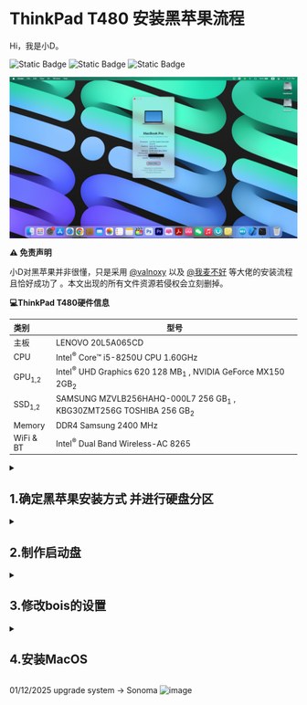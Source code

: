 # ThinkPad T480 安装黑苹果流程

Hi，我是小D。

![Static Badge](https://img.shields.io/badge/ThinkPad-T480-blue.svg?align="center") ![Static Badge](https://img.shields.io/badge/macOS-Ventura-brightgreen.svg?logo=apple) ![Static Badge](https://img.shields.io/badge/%20OpenCore-0.9.3-blue.svg) 

<img align="center" src="./assets/MacOS.png" alt="MacOS Ventura" width="625" style="max-width:100%;" />

**⚠️ 免责声明**

小D对黑苹果并非很懂，只是采用 [@valnoxy](https://github.com/valnoxy/t480-oc?tab=readme-ov-file) 以及 [@我麦不好](https://www.bilibili.com/video/BV1Kj411D7ng/?spm_id_from=333.337.search-card.all.click) 等大佬的安装流程且恰好成功了 。本文出现的所有文件资源若侵权会立刻删掉。

**💻ThinkPad T480硬件信息**

| 类别              | 型号                                                         |
| :---------------- | ------------------------------------------------------------ |
| 主板              | LENOVO 20L5A065CD                                            |
| CPU               | Intel<sup>®</sup> Core™ i5-8250U CPU 1.60GHz                 |
| GPU<sub>1,2</sub> | Intel<sup>®</sup> UHD Graphics 620 128 MB<sub>1</sub> , NVIDIA GeForce MX150 2GB<sub>2</sub> |
| SSD<sub>1,2</sub> | SAMSUNG MZVLB256HAHQ-000L7 256 GB<sub>1</sub> , KBG30ZMT256G TOSHIBA 256 GB<sub>2</sub> |
| Memory            | DDR4 Samsung 2400 MHz                                        |
| WiFi & BT         | Intel<sup>®</sup> Dual Band Wireless-AC 8265                 |

<details>
 <summary>

## 1.确定黑苹果安装方式 并进行硬盘分区
</summary>


 安装方式为`双硬盘双系统`，即将Windows/MacOS分别安装在不同的硬盘上。且对安装的硬盘进行分区。具体的分区操作视频见本仓库。

> 小D的ThinkPad T480硬盘是SAMSUNG MZVLB256HAHQ-000L7，开始尝试在此硬盘上双系统，但安装MacOS的时候跑代码的时候一直报错，后面根据[老吴黑苹果教程](https://hpglw.com/cdc6109c.html)了解到此型号硬盘不可以安装MacOS(具体原理我不懂)，遂加装另一块硬盘KBG30ZMT256G TOSHIBA，将安装方式改为双硬盘双系统

</details>

<details>
 <summary>
  
## 2.制作启动盘
 </summary>

2.1 使用黑苹果写入U盘工具![Static Badge](https://img.shields.io/badge/balenaEtcher.exe-green.svg)将MacOS镜像写入u盘，此时得到一个包含默认EFI文件夹的启动盘。具体制作启动盘操作视频见本仓库。

> 小D使用的镜像是`macOS Ventura 13.4 22F66 Installer for OpenCore 0.9.2 and FirPE 1.8.2`，使用u盘至少16G. 

2.2 下载本仓库中的EFI文件夹，修改部分文件，然后替换上一步中启动盘中的默认EFI文件夹。

> [!NOTE]
> 众所周知，EFI文件是黑苹果的灵魂。所以这部分的操作至关重要，它让你的EFI文件变得独一无二

下载本仓库中的<img src="https://img.shields.io/badge/GenSMBIOS.bat-green.svg" >来生成`虚假的苹果设备序列号` , `UUID` and `MLB numbers`.

> The process is the following:
>
> - Download GenSMBIOS as a ZIP, then extract it.
> - Start GenSMBIOS.bat and use option `1` to download MacSerial.
> - Choose option `2`, to select the path of the config.plist file. It will be located in `EFI -> OC` folder.
> - Choose option `3`, and enter `MacBookPro15,2` as the machine type.
> - Press `Q` to quit. Your config now should contain the requied serials.

 找到`EFI -> OC`下面的`config.plist`文件

- add `fake serial number` to your config.plist

- add `the computer's MAC address` to the config.plist file.

- edit `default keyboard layout and language`
- enable / disable `ACPI patches`


</details>

<details>
 <summary>

## 3.修改bois的设置

 </summary>

ThinkPad T480开机时一直按住Enter键，即可进入Bios：
- `Security > Security Chip`: must be **Disabled**
- `Memory Protection > Execution Prevention`: must be **Enabled**
- `Virtualization > Intel Virtualization Technology`: must be **Enabled**
- `Virtualization > Intel VT-d Feature`: must be **Enabled**
- `Anti-Theft > Computrace -> Current Setting`: must be **Disabled**
- `Secure Boot > Secure Boot`: must be **Disabled**
- `Intel SGX -> Intel SGX Control`: must be **Disabled**
- `Device Guard`: must be **Disabled**

In Startup menu, set the following options:

- `UEFI/Legacy Boot`: **UEFI Only**
- `CSM Support`: **No**

In Thunderbolt menu, set the following options:

- `Thunderbolt BIOS Assist Mode`: **Disabled**
- `Wake by Thunderbolt(TM) 3`: **No**
- `Security Level`: **No**
- `Support in Pre Boot Environment > Thunderbolt(TM) device`: **No**

Now you can go through the install.

 </details>


<details>
 <summary>

  ## 4.安装MacOS

 </summary>

 4.1 插入启动盘USB,在OpenCore引导的启动界面按`空格键`选择 `"NO NAME (DMG)" or similar`.

 > [!NOTE]
 > 时间大约为20分钟，请耐心等待

 4.2 Wait for the macOS Utilities screen.

 4.3 选择Disk Utility工具, 来擦除需要安装的MacOS的硬盘，此时需要擦除的是加装的东芝256G硬盘。命名此盘并 通过 **GUID Partition Map**选择 **APFS**

 4.4 擦除之后, 返回 and 返回并选择 **Reinstall macOS** ，接下来按提示操作即可. 整个安装过程大约需要**2 hours**.

 > [!NOTE]
 > 你的电脑会重启很多次. 确保每次重启都是从启动盘USB.

 4.5 一旦你看到 `Region selection` 屏幕, 安装就完成了。

</details>





01/12/2025 upgrade system -> Sonoma
![image](https://github.com/user-attachments/assets/8d5f8713-bb52-42a5-b0e9-b7dc99d3ba7b)
